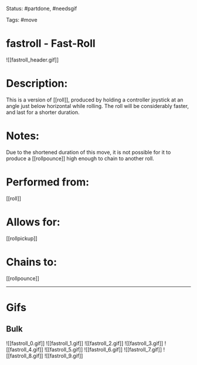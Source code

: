 Status: #partdone, #needsgif

Tags: #move

# fastroll - Fast-Roll
![[fastroll_header.gif]]
# Description:
This is a version of [[roll]], produced by holding a controller joystick at an angle just below horizontal while rolling. The roll will be considerably faster, and last for a shorter duration.

# Notes:
Due to the shortened duration of this move, it is not possible for it to produce a [[rollpounce]] high enough to chain to another roll.

# Performed from:
[[roll]]

# Allows for:
[[rollpickup]]

# Chains to:
[[rollpounce]]

___
# Gifs
## Bulk
![[fastroll_0.gif]]
![[fastroll_1.gif]]
![[fastroll_2.gif]]
![[fastroll_3.gif]]
![[fastroll_4.gif]]
![[fastroll_5.gif]]
![[fastroll_6.gif]]
![[fastroll_7.gif]]
![[fastroll_8.gif]]
![[fastroll_9.gif]]